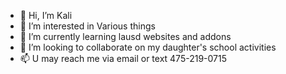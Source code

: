 - 👋 Hi, I’m Kali
- 👀 I’m interested in Various things
- 🌱 I’m currently learning lausd websites and addons
- 💞️ I’m looking to collaborate on my daughter's school activities
- 📫 U may reach me via email or text 475-219-0715

<!---
SeefooC/SeefooC is a ✨ special ✨ repository because its `README.md` (this file) appears on your GitHub profile.
You can click the Preview link to take a look at your changes.
--->
